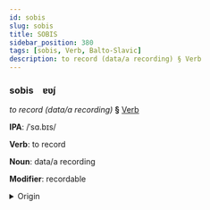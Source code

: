 ```yaml
---
id: sobis
slug: sobis
title: SOBIS
sidebar_position: 380
tags: [sobis, Verb, Balto-Slavic]
description: to record (data/a recording) § Verb
---
```


### sobis&emsp;<span kind="abugida">ɐʋ́ȷ</span>

*to record (data/a recording)* **§** [Verb](../../tags/Verb)

**IPA**: /ˈsɑ.bɪs/

**Verb**: to record

**Noun**: data/a recording

**Modifier**: recordable

<details>
    <summary>Origin</summary>
    Russian за́пись zápisʹ [ˈzapʲɪsʲ]<br/>
    <em>Balto-Slavic Language Family</em>
</details>